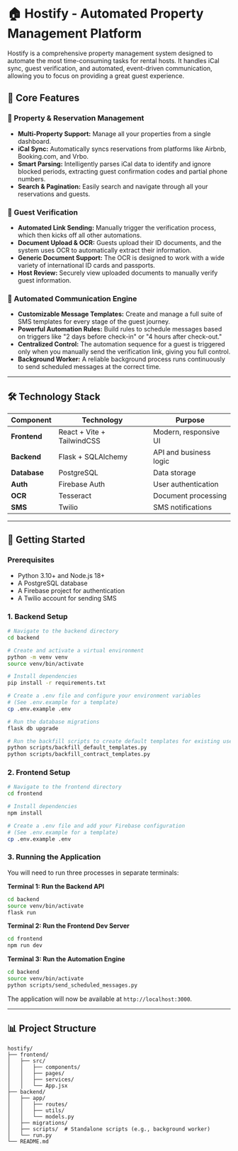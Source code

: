 # 🏠 Hostify - Automated Property Management Platform

Hostify is a comprehensive property management system designed to automate the most time-consuming tasks for rental hosts. It handles iCal sync, guest verification, and automated, event-driven communication, allowing you to focus on providing a great guest experience.

## 🌟 Core Features

### 🏢 Property & Reservation Management
- **Multi-Property Support:** Manage all your properties from a single dashboard.
- **iCal Sync:** Automatically syncs reservations from platforms like Airbnb, Booking.com, and Vrbo.
- **Smart Parsing:** Intelligently parses iCal data to identify and ignore blocked periods, extracting guest confirmation codes and partial phone numbers.
- **Search & Pagination:** Easily search and navigate through all your reservations and guests.

### 🔐 Guest Verification
- **Automated Link Sending:** Manually trigger the verification process, which then kicks off all other automations.
- **Document Upload & OCR:** Guests upload their ID documents, and the system uses OCR to automatically extract their information.
- **Generic Document Support:** The OCR is designed to work with a wide variety of international ID cards and passports.
- **Host Review:** Securely view uploaded documents to manually verify guest information.

### 💬 Automated Communication Engine
- **Customizable Message Templates:** Create and manage a full suite of SMS templates for every stage of the guest journey.
- **Powerful Automation Rules:** Build rules to schedule messages based on triggers like "2 days before check-in" or "4 hours after check-out."
- **Centralized Control:** The automation sequence for a guest is triggered only when you manually send the verification link, giving you full control.
- **Background Worker:** A reliable background process runs continuously to send scheduled messages at the correct time.

---

## 🛠️ Technology Stack

| Component | Technology | Purpose |
|-----------|------------|---------|
| **Frontend** | React + Vite + TailwindCSS | Modern, responsive UI |
| **Backend** | Flask + SQLAlchemy | API and business logic |
| **Database** | PostgreSQL | Data storage |
| **Auth** | Firebase Auth | User authentication |
| **OCR** | Tesseract | Document processing |
| **SMS** | Twilio | SMS notifications |

---

## 🚀 Getting Started

### Prerequisites
- Python 3.10+ and Node.js 18+
- A PostgreSQL database
- A Firebase project for authentication
- A Twilio account for sending SMS

### 1. Backend Setup
```bash
# Navigate to the backend directory
cd backend

# Create and activate a virtual environment
python -m venv venv
source venv/bin/activate

# Install dependencies
pip install -r requirements.txt

# Create a .env file and configure your environment variables
# (See .env.example for a template)
cp .env.example .env

# Run the database migrations
flask db upgrade

# Run the backfill scripts to create default templates for existing users
python scripts/backfill_default_templates.py
python scripts/backfill_contract_templates.py
```

### 2. Frontend Setup
```bash
# Navigate to the frontend directory
cd frontend

# Install dependencies
npm install

# Create a .env file and add your Firebase configuration
# (See .env.example for a template)
cp .env.example .env
```

### 3. Running the Application
You will need to run three processes in separate terminals:

**Terminal 1: Run the Backend API**
```bash
cd backend
source venv/bin/activate
flask run
```

**Terminal 2: Run the Frontend Dev Server**
```bash
cd frontend
npm run dev
```

**Terminal 3: Run the Automation Engine**
```bash
cd backend
source venv/bin/activate
python scripts/send_scheduled_messages.py
```

The application will now be available at `http://localhost:3000`.

---

## 📊 Project Structure
```
hostify/
├── frontend/
│   ├── src/
│   │   ├── components/
│   │   ├── pages/
│   │   ├── services/
│   │   └── App.jsx
├── backend/
│   ├── app/
│   │   ├── routes/
│   │   ├── utils/
│   │   └── models.py
│   ├── migrations/
│   ├── scripts/  # Standalone scripts (e.g., background worker)
│   └── run.py
└── README.md
```